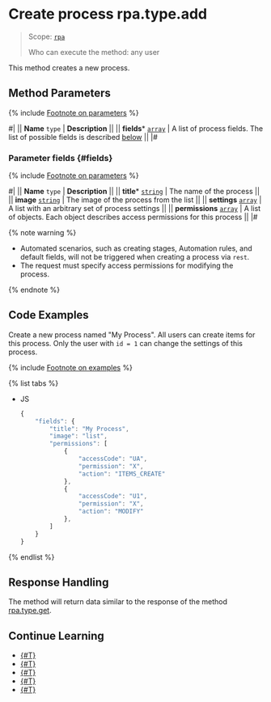 # Create process rpa.type.add

> Scope: [`rpa`](../../../scopes/permissions.md)
>
> Who can execute the method: any user

This method creates a new process.

## Method Parameters

{% include [Footnote on parameters](../../../../_includes/required.md) %}

#|
|| **Name**
`type` | **Description** ||
|| **fields***
[`array`](../../../data-types.md) | A list of process fields. The list of possible fields is described [below](#fields) ||
|#

### Parameter fields {#fields}

{% include [Footnote on parameters](../../../../_includes/required.md) %}

#|
|| **Name**
`type` | **Description** ||
|| **title***
[`string`](../../../data-types.md) | The name of the process ||
|| **image**
[`string`](../../../data-types.md) | The image of the process from the list ||
|| **settings**
[`array`](../../../data-types.md) | A list with an arbitrary set of process settings ||
|| **permissions**
[`array`](../../../data-types.md) | A list of objects. Each object describes access permissions for this process ||
|#

{% note warning %}

- Automated scenarios, such as creating stages, Automation rules, and default fields, will not be triggered when creating a process via `rest`.
- The request must specify access permissions for modifying the process.

{% endnote %}

## Code Examples

Create a new process named "My Process". All users can create items for this process. Only the user with `id = 1` can change the settings of this process.

{% include [Footnote on examples](../../../../_includes/examples.md) %}

{% list tabs %}

- JS

    ```js
    {
        "fields": {
            "title": "My Process",
            "image": "list",
            "permissions": [
                {
                    "accessCode": "UA",
                    "permission": "X",
                    "action": "ITEMS_CREATE"
                },
                {
                    "accessCode": "U1",
                    "permission": "X",
                    "action": "MODIFY"
                },
            ]
        }
    }
    ```

{% endlist %}

## Response Handling

The method will return data similar to the response of the method [rpa.type.get](./rpa-type-get.md).

## Continue Learning 

- [{#T}](./index.md)
- [{#T}](./rpa-type-update.md)
- [{#T}](./rpa-type-get.md)
- [{#T}](./rpa-type-list.md)
- [{#T}](./rpa-type-delete.md)